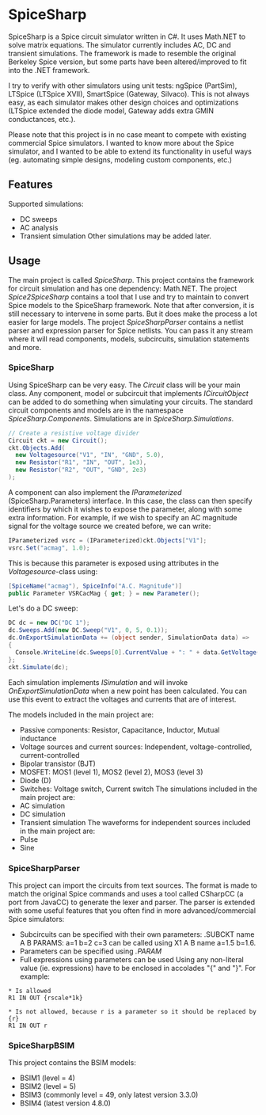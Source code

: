 # SpiceSharp
SpiceSharp is a Spice circuit simulator written in C#. It uses Math.NET to solve matrix equations. The simulator currently includes AC, DC and transient simulations. The framework is made to resemble the original Berkeley Spice version, but some parts have been altered/improved to fit into the .NET framework.

I try to verify with other simulators using unit tests: ngSpice (PartSim), LTSpice (LTSpice XVII), SmartSpice (Gateway, Silvaco). This is not always easy, as each simulator makes other design choices and optimizations (LTSpice extended the diode model, Gateway adds extra GMIN conductances, etc.).

Please note that this project is in no case meant to compete with existing commercial Spice simulators. I wanted to know more about the  Spice simulator, and I wanted to be able to extend its functionality in useful ways (eg. automating simple designs, modeling custom components, etc.)

## Features
Supported simulations:
- DC sweeps
- AC analysis
- Transient simulation
Other simulations may be added later.

## Usage
The main project is called *SpiceSharp*. This project contains the framework for circuit simulation and has one dependency: Math.NET.
The project *Spice2SpiceSharp* contains a tool that I use and try to maintain to convert Spice models to the SpiceSharp framework. Note that after conversion, it is still necessary to intervene in some parts. But it does make the process a lot easier for large models.
The project *SpiceSharpParser* contains a netlist parser and expression parser for Spice netlists. You can pass it any stream where it will read components, models, subcircuits, simulation statements and more.

### SpiceSharp
Using SpiceSharp can be very easy. The *Circuit* class will be your main class. Any component, model or subcircuit that implements *ICircuitObject* can be added to do something when simulating your circuits.
The standard circuit components and models are in the namespace *SpiceSharp.Components*. Simulations are in *SpiceSharp.Simulations*.
```C#
// Create a resistive voltage divider
Circuit ckt = new Circuit();
ckt.Objects.Add(
  new Voltagesource("V1", "IN", "GND", 5.0),
  new Resistor("R1", "IN", "OUT", 1e3),
  new Resistor("R2", "OUT", "GND", 2e3)
);
```

A component can also implement the *IParameterized* (SpiceSharp.Parameters) interface. In this case, the class can then specify identifiers by which it wishes to expose the parameter, along with some extra information. For example, if we wish to specify an AC magnitude signal for the voltage source we created before, we can write:
```C#
IParameterized vsrc = (IParameterized)ckt.Objects["V1"];
vsrc.Set("acmag", 1.0);
```
This is because this parameter is exposed using attributes in the *Voltagesource*-class using:
```C#
[SpiceName("acmag"), SpiceInfo("A.C. Magnitude")]
public Parameter VSRCacMag { get; } = new Parameter();
```

Let's do a DC sweep:
```C#
DC dc = new DC("DC 1");
dc.Sweeps.Add(new DC.Sweep("V1", 0, 5, 0.1));
dc.OnExportSimulationData += (object sender, SimulationData data) =>
{
  Console.WriteLine(dc.Sweeps[0].CurrentValue + ": " + data.GetVoltage("OUT"));
};
ckt.Simulate(dc);
```
Each simulation implements *ISimulation* and will invoke *OnExportSimulationData* when a new point has been calculated. You can use this event to extract the voltages and currents that are of interest.

The models included in the main project are:
- Passive components: Resistor, Capacitance, Inductor, Mutual inductance
- Voltage sources and current sources: Independent, voltage-controlled, current-controlled
- Bipolar transistor (BJT)
- MOSFET: MOS1 (level 1), MOS2 (level 2), MOS3 (level 3)
- Diode (D)
- Switches: Voltage switch, Current switch
The simulations included in the main project are:
- AC simulation
- DC simulation
- Transient simulation
The waveforms for independent sources included in the main project are:
- Pulse
- Sine

### SpiceSharpParser
This project can import the circuits from text sources. The format is made to match the original Spice commands and uses a tool called CSharpCC (a port from JavaCC) to generate the lexer and parser.
The parser is extended with some useful features that you often find in more advanced/commercial Spice simulators:
- Subcircuits can be specified with their own parameters: .SUBCKT name A B PARAMS: a=1 b=2 c=3 can be called using X1 A B name a=1.5 b=1.6.
- Parameters can be specified using *.PARAM*
- Full expressions using parameters can be used
Using any non-literal value (ie. expressions) have to be enclosed in accolades "{" and "}". For example:
```
* Is allowed
R1 IN OUT {rscale*1k}

* Is not allowed, because r is a parameter so it should be replaced by {r}
R1 IN OUT r
```

### SpiceSharpBSIM
This project contains the BSIM models:
- BSIM1 (level = 4)
- BSIM2 (level = 5)
- BSIM3 (commonly level = 49, only latest version 3.3.0)
- BSIM4 (latest version 4.8.0)
